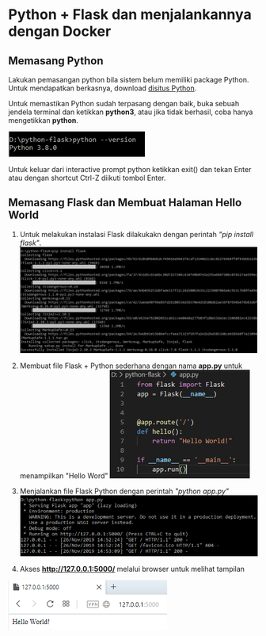
# Python + Flask dan menjalankannya dengan Docker


## Memasang Python
Lakukan pemasangan python bila sistem belum memiliki package Python. Untuk mendapatkan berkasnya, download [disitus Python](https://www.python.org/downloads/).

Untuk memastikan Python sudah terpasang dengan baik, buka sebuah jendela terminal dan ketikkan **python3**, atau jika tidak berhasil, coba hanya mengetikkan **python**.

![](img/instal_python.png)

Untuk keluar dari interactive prompt python ketikkan exit() dan tekan Enter atau dengan shortcut Ctrl-Z diikuti tombol Enter.


## Memasang Flask dan Membuat Halaman Hello World
1. Untuk melakukan instalasi Flask dilakukakn dengan perintah *"pip install flask"*.
 ![](img/instal_flask.png)

2. Membuat file Flask + Python sederhana dengan nama **app.py** untuk menampilkan "Hello Word"
 ![](img/hello_app.png)

3. Menjalankan file Flask Python dengan perintah *"python app.py"*
 ![](img/run_app.png)

4. Akses **http://127.0.0.1:5000/** melalui browser untuk melihat tampilan
 
 ![](img/web_app.png)
 
 